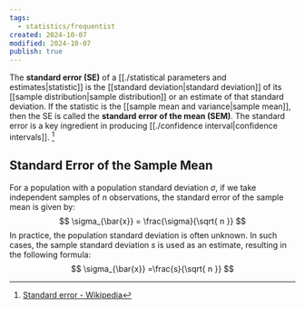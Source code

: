 ```yaml
---
tags:
  - statistics/frequentist
created: 2024-10-07
modified: 2024-10-07
publish: true
---
```

The **standard error (SE)** of a [[./statistical parameters and estimates|statistic]] is the [[standard deviation|standard deviation]] of its [[sample distribution|sample distribution]] or an estimate of that standard deviation. If the statistic is the [[sample mean and variance|sample mean]], then the SE is called the **standard error of the mean (SEM)**. The standard error is a key ingredient in producing [[./confidence interval|confidence intervals]]. [^1]

## Standard Error of the Sample Mean
For a population with a population standard deviation $\sigma$, if we take independent samples of $n$ observations, the standard error of the sample mean is given by:
$$
\sigma_{\bar{x}} = \frac{\sigma}{\sqrt{ n }}
$$
In practice, the population standard deviation is often unknown. In such cases, the sample standard deviation $s$ is used as an estimate, resulting in the following formula:
$$
\sigma_{\bar{x}} =\frac{s}{\sqrt{ n }}
$$


[^1]: [Standard error - Wikipedia](https://en.wikipedia.org/wiki/Standard_error)